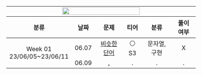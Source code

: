 <table align="center">
<tr>
  <td colspan=10 align=center><img src="https://readme-typing-svg.herokuapp.com?font=Ubuntu&weight=900&size=30&pause=1000&color=BDCDF7&background=A0A0A000&center=true&vCenter=true&width=500&height=35&lines=June&duration=1&pause=1000" style="vertical-align:top" width=65%></td>
</tr>
<tr>
<th align="center">분류</th>
<th align="center">날짜</th>
<th align="center">문제</th>
<th align="center">티어</th>
<th align="center">분류</th>
<th colspan='4' align="center">풀이 여부</th>
</tr>
</thead>
<tbody>
<tr>
<td rowspan='2' align="center">Week 01<br/>23/06/05~23/06/11 </td>
<td align="center">06.07</td>
<td align="center"><a href="https://www.acmicpc.net/problem/2607" algin="center">비슷한 단어</a></td>
<td align="center">⚪ S3</td>
<td align="center">문자열, 구현</td>
<td align="center">X</td>
</tr>
<tr>
<td align="center">06.09</td>
<td align="center" ><a href="https://www.acmicpc.net/problem/???" algin="center">.</a></td>
<td align="center">.</td>
<td align="center">.</td>
<td align="center">.</td>
</tr>
<tr>
